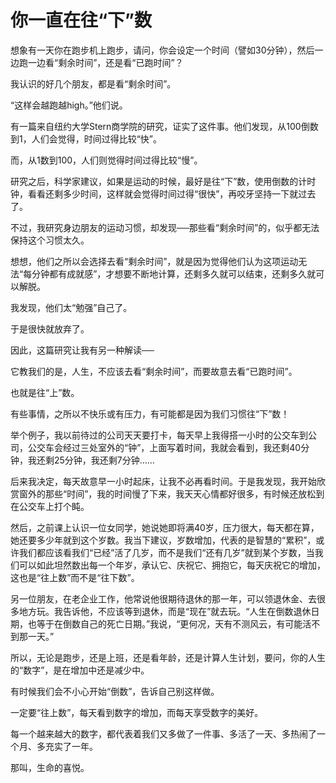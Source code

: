 # 你一直在往“下”数

想象有一天你在跑步机上跑步，请问，你会设定一个时间（譬如30分钟），然后一边跑一边看“剩余时间”，还是看“已跑时间”？ 

我认识的好几个朋友，都是看“剩余时间”。 

“这样会越跑越high。”他们说。 

有一篇来自纽约大学Stern商学院的研究，证实了这件事。他们发现，从100倒数到1，人们会觉得，时间过得比较“快”。 

而，从1数到100，人们则觉得时间过得比较“慢”。 

研究之后，科学家建议，如果是运动的时候，最好是往“下”数，使用倒数的计时钟，看看还剩多少时间，这样就会觉得时间过得“很快”，再咬牙坚持一下就过去了。 

不过，我研究身边朋友的运动习惯，却发现──那些看“剩余时间”的，似乎都无法保持这个习惯太久。 

想想，他们之所以会选择去看“剩余时间”，就是因为觉得他们认为这项运动无法“每分钟都有成就感”，才想要不断地计算，还剩多久就可以结束，还剩多久就可以解脱。 

我发现，他们太“勉强”自己了。 

于是很快就放弃了。 

因此，这篇研究让我有另一种解读── 

它教我们的是，人生，不应该去看“剩余时间”，而要故意去看“已跑时间”。 

也就是往“上”数。 

有些事情，之所以不快乐或有压力，有可能都是因为我们习惯往“下”数！ 

举个例子，我以前待过的公司天天要打卡，每天早上我得搭一小时的公交车到公司，公交车会经过三处室外的“钟”，上面写着时间，我就会看到，我还剩40分钟，我还剩25分钟，我还剩7分钟…… 

后来我决定，每天故意早一小时起床，让我不必再看时间。于是我发现，我开始欣赏窗外的那些“时间”，我的时间慢了下来，我天天心情都好很多，有时候还放松到在公交车上打个盹。 

然后，之前课上认识一位女同学，她说她即将满40岁，压力很大，每天都在算，她还要多少年就到这个岁数。我当下建议，岁数增加，代表的是智慧的“累积”，或许我们都应该看我们“已经”活了几岁，而不是我们“还有几岁”就到某个岁数，当我们可以如此坦然数出每一个年岁，承认它、庆祝它、拥抱它，每天庆祝它的增加，这也是“往上数”而不是“往下数”。 

另一位朋友，在老企业工作，他常说他很期待退休的那一年，可以领退休金、去很多地方玩。我告诉他，不应该等到退休，而是“现在”就去玩。“人生在倒数退休日期，也等于在倒数自己的死亡日期。”我说，“更何况，天有不测风云，有可能活不到那一天。” 

所以，无论是跑步，还是上班，还是看年龄，还是计算人生计划，要问，你的人生的“数字”，是在增加中还是减少中。 

有时候我们会不小心开始“倒数”，告诉自己别这样做。 

一定要“往上数”，每天看到数字的增加，而每天享受数字的美好。 

每一个越来越大的数字，都代表着我们又多做了一件事、多活了一天、多热闹了一个月、多充实了一年。 

那叫，生命的喜悦。